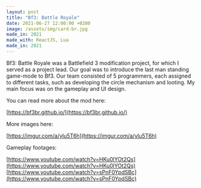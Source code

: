 ```yaml
---
layout: post
title: "Bf3: Battle Royale"
date: 2021-06-27 12:00:00 +0200
image: /assets/img/card-br.jpg
made_in: 2021
made_with: ReactJS, Lua
made_in: 2021
---
```


Bf3: Battle Royale was a Battlefield 3 modification project, for which I served as a project lead. Our goal was to introduce the last man standing game-mode to Bf3. Our team consisted of 5 programmers, each assigned to different tasks, such as developing the circle mechanism and looting. My main focus was on the gameplay and UI design.

You can read more about the mod here:

[https://bf3br.github.io/](https://bf3br.github.io/)

More images here:

[https://imgur.com/a/ylu5T6h](https://imgur.com/a/ylu5T6h)

Gameplay footages:

[https://www.youtube.com/watch?v=HKu0lYOt2Qs](https://www.youtube.com/watch?v=HKu0lYOt2Qs)
[https://www.youtube.com/watch?v=sPnF0YpdSBc](https://www.youtube.com/watch?v=sPnF0YpdSBc)
